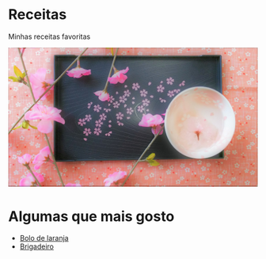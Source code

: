 # Receitas
Minhas receitas favoritas

![mozão](sakura.jpg)

# Algumas que mais gosto
 - [Bolo de laranja](bolo-de-laranja.md)
 - [Brigadeiro](brigadeiro.md)
